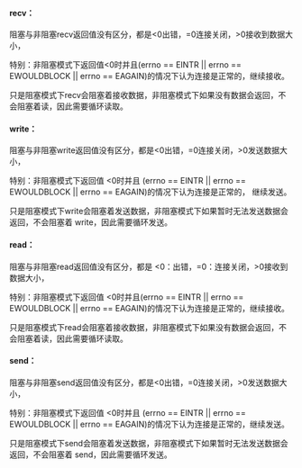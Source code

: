 #### recv：

阻塞与非阻塞recv返回值没有区分，都是<0出错，=0连接关闭，>0接收到数据大小，

特别：非阻塞模式下返回值<0时并且(errno == EINTR || errno == EWOULDBLOCK || errno == EAGAIN)的情况下认为连接是正常的，继续接收。

只是阻塞模式下recv会阻塞着接收数据，非阻塞模式下如果没有数据会返回，不会阻塞着读，因此需要循环读取。

#### write：

阻塞与非阻塞write返回值没有区分，都是<0出错，=0连接关闭，>0发送数据大小，

特别：非阻塞模式下返回值 <0时并且 (errno == EINTR || errno == EWOULDBLOCK || errno == EAGAIN)的情况下认为连接是正常的， 继续发送。

只是阻塞模式下write会阻塞着发送数据，非阻塞模式下如果暂时无法发送数据会返回，不会阻塞着 write，因此需要循环发送。

#### read：

阻塞与非阻塞read返回值没有区分，都是 <0：出错，=0：连接关闭，>0接收到数据大小，

特别：非阻塞模式下返回值 <0时并且(errno == EINTR || errno == EWOULDBLOCK || errno == EAGAIN)的情况下认为连接是正常的，继续接收。

只是阻塞模式下read会阻塞着接收数据，非阻塞模式下如果没有数据会返回，不会阻塞着读，因此需要循环读取。

#### send：

阻塞与非阻塞send返回值没有区分，都是<0出错，=0连接关闭，>0发送数据大小，

特别：非阻塞模式下返回值 <0时并且 (errno == EINTR || errno == EWOULDBLOCK || errno == EAGAIN)的情况下认为连接是正常的，继续发送。

只是阻塞模式下send会阻塞着发送数据，非阻塞模式下如果暂时无法发送数据会返回，不会阻塞着 send，因此需要循环发送。
